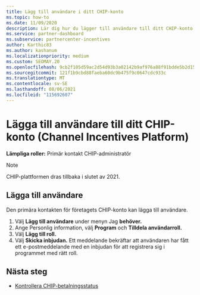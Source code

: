 ```yaml
---
title: Lägg till användare i ditt CHIP-konto
ms.topic: how-to
ms.date: 11/09/2020
description: Lär dig hur du lägger till användare till ditt CHIP-konto (Channel Incentives Platform). Observera att CHIP-plattformen kommer att dras tillbaka i slutet av 2021.
ms.service: partner-dashboard
ms.subservice: partnercenter-incentives
author: Karthic83
ms.author: kashanum
ms.localizationpriority: medium
ms.custom: SEOMAY.20
ms.openlocfilehash: 9cb2f105d59ac2d54d93b3a02142b9af976a88f91bdde5b2d15bde8ed41aec2c
ms.sourcegitcommit: 121f1b9cbd88faeba60dc9b475f9c0647cdc933c
ms.translationtype: MT
ms.contentlocale: sv-SE
ms.lasthandoff: 08/06/2021
ms.locfileid: "115692607"
---
```

# <a name="add-users-to-your-channel-incentives-platform-chip-account"></a>Lägga till användare till ditt CHIP-konto (Channel Incentives Platform)

**Lämpliga roller:** Primär kontakt CHIP-administratör
 
>[!NOTE]
>CHIP-plattformen dras tillbaka i slutet av 2021.

## <a name="add-users"></a>Lägga till användare

Den primära kontakten för företagets CHIP-konto kan lägga till användare.

1. Välj **Lägg till användare** under menyn Jag **behöver.**
2. Ange Personlig information, välj **Program** och **Tilldela användarroll.**
3. Välj **Lägg till roll.**
4. Välj **Skicka inbjudan.**
Ett meddelande bekräftar att användaren har fått ett e-postmeddelande med en inbjudan för att registrera sig i programmet med rätt roll.

## <a name="next-steps"></a>Nästa steg

- [Kontrollera CHIP-betalningsstatus](chip-payment-status.md)